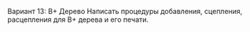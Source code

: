 Вариант 13: B+ Дерево
Написать процедуры добавления, сцепления, расцепления для B+ дерева и его печати.
